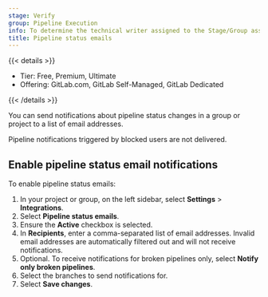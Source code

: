 ```yaml
---
stage: Verify
group: Pipeline Execution
info: To determine the technical writer assigned to the Stage/Group associated with this page, see https://handbook.gitlab.com/handbook/product/ux/technical-writing/#assignments
title: Pipeline status emails
---
```


{{< details >}}

- Tier: Free, Premium, Ultimate
- Offering: GitLab.com, GitLab Self-Managed, GitLab Dedicated

{{< /details >}}

You can send notifications about pipeline status changes in a group or
project to a list of email addresses.

Pipeline notifications triggered by blocked users are not delivered.

## Enable pipeline status email notifications

To enable pipeline status emails:

1. In your project or group, on the left sidebar, select **Settings** > **Integrations**.
1. Select **Pipeline status emails**.
1. Ensure the **Active** checkbox is selected.
1. In **Recipients**, enter a comma-separated list of email addresses.
   Invalid email addresses are automatically filtered out and will not receive notifications.
1. Optional. To receive notifications for broken pipelines only, select
   **Notify only broken pipelines**.
1. Select the branches to send notifications for.
1. Select **Save changes**.
